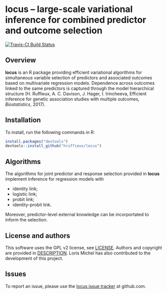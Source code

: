# locus – large-scale variational inference for combined predictor and outcome selection

[![Travis-CI Build Status](https://travis-ci.org/hruffieux/locus.svg?branch=master)](https://travis-ci.org/hruffieux/locus)
 
## Overview

**locus** is an R package providing efficient variational algorithms for
simultaneous variable selection of predictors and associated outcomes based
on multivariate regression models. Dependence across outcomes linked to the 
same predictors is captured through the model hierarchical structure 
(H. Ruffieux, A. C. Davison, J. Hager, I. Irincheeva, Efficient inference 
for genetic association studies with multiple outcomes, *Biostatistics*, 2017). 

## Installation

To install, run the following commands in R:

``` r
install.packages("devtools")
devtools::install_github("hruffieux/locus")
```

## Algorithms

The algorithms for joint predictor and response selection provided in **locus**
implement inference for regression models with 

* identity link;
* logistic link;
* probit link; 
* identity-probit link.

Moreover, predictor-level external knowledge can be incorportated to inform the
selection.

## License and authors

This software uses the GPL v2 license, see [LICENSE](LICENSE).
Authors and copyright are provided in [DESCRIPTION](DESCRIPTION). Loris Michel
has also contributed to the development of this project.

## Issues

To report an issue, please use the [locus issue tracker](https://github.com/hruffieux/locus/issues) at github.com.
